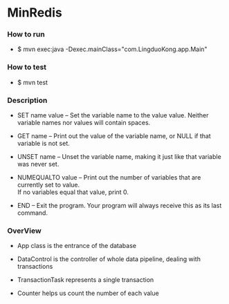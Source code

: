 # MinRedis

### How to run

* $ mvn exec:java -Dexec.mainClass="com.LingduoKong.app.Main"

### How to test

* $ mvn test

### Description

- SET name value – Set the variable name to the value value. Neither variable names nor values will contain spaces.

- GET name – Print out the value of the variable name, or NULL if that variable is not set.

- UNSET name – Unset the variable name, making it just like that variable was never set.

- NUMEQUALTO value – Print out the number of variables that are currently set to value. <br>
    If no variables equal that value, print 0.
    
- END – Exit the program. Your program will always receive this as its last command.


### OverView

- App class is the entrance of the database

- DataControl is the controller of whole data pipeline, dealing with transactions

- TransactionTask represents a single transaction

- Counter helps us count the number of each value









